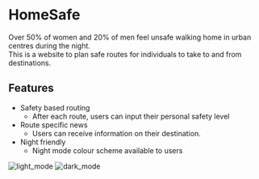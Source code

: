 # HomeSafe

Over 50% of women and 20% of men feel unsafe walking home in urban centres during the night.  
This is a website to plan safe routes for individuals to take to and from destinations. 

## Features 

- Safety based routing  
     - After each route, users can input their personal safety level  
- Route specific news  
     - Users can receive information on their destination.
- Night friendly   
     - Night mode colour scheme available to users  


![light_mode](https://user-images.githubusercontent.com/82855300/153733939-f7690941-ceec-4377-baf1-c51a1e3e7ef6.PNG)
![dark_mode](https://user-images.githubusercontent.com/82855300/153733940-f41226dc-ad38-4e02-be13-c0bd66c9cef1.PNG)
